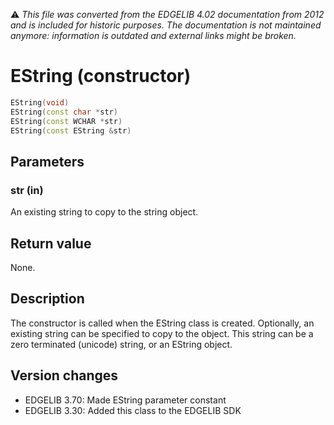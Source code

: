 :warning: _This file was converted from the EDGELIB 4.02 documentation from 2012 and is included for historic purposes. The documentation is not maintained anymore: information is outdated and external links might be broken._

# EString (constructor)


```c++
EString(void) 
EString(const char *str) 
EString(const WCHAR *str) 
EString(const EString &str)
```

## Parameters
### str (in)
An existing string to copy to the string object.

## Return value
None.

## Description
The constructor is called when the EString class is created. Optionally, an existing string can be specified to copy to the object. This string can be a zero terminated (unicode) string, or an EString object.

## Version changes
- EDGELIB 3.70: Made EString parameter constant 
- EDGELIB 3.30: Added this class to the EDGELIB SDK

